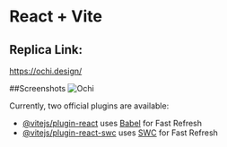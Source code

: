 # React + Vite

## Replica Link:
https://ochi.design/

##Screenshots
![Ochi](https://github.com/Akshay5651/Ochi-Replica/assets/39129814/4f9ade62-a83b-4093-84f9-f7d51681e318)


Currently, two official plugins are available:

- [@vitejs/plugin-react](https://github.com/vitejs/vite-plugin-react/blob/main/packages/plugin-react/README.md) uses [Babel](https://babeljs.io/) for Fast Refresh
- [@vitejs/plugin-react-swc](https://github.com/vitejs/vite-plugin-react-swc) uses [SWC](https://swc.rs/) for Fast Refresh
